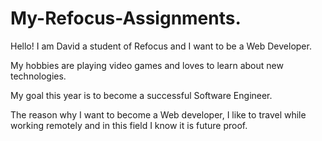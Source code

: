 # My-Refocus-Assignments.

Hello! I am David a student of Refocus and I want to be a Web Developer.

My hobbies are playing video games and loves to learn about new technologies.

My goal this year is to become a successful Software Engineer.

The reason why I want to become a Web developer, I like to travel while working remotely and in this field I know it is future proof.
